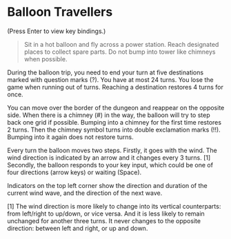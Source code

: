# Balloon Travellers

(Press Enter to view key bindings.)

> Sit in a hot balloon and fly across a power station. Reach designated places to collect spare parts. Do not bump into tower like chimneys when possible.

During the balloon trip, you need to end your turn at five destinations marked with question marks (?). You have at most 24 turns. You lose the game when running out of turns. Reaching a destination restores 4 turns for once.

You can move over the border of the dungeon and reappear on the opposite side. When there is a chimney (#) in the way, the balloon will try to step back one grid if possible. Bumping into a chimney for the first time restores 2 turns. Then the chimney symbol turns into double exclamation marks (!!). Bumping into it again does not restore turns.

Every turn the balloon moves two steps. Firstly, it goes with the wind. The wind direction is indicated by an arrow and it changes every 3 turns. [1] Secondly, the balloon responds to your key input, which could be one of four directions (arrow keys) or waiting (Space).

Indicators on the top left corner show the direction and duration of the current wind wave, and the direction of the next wave.

[1] The wind direction is more likely to change into its vertical counterparts: from left/right to up/down, or vice versa. And it is less likely to remain unchanged for another three turns. It never changes to the opposite direction: between left and right, or up and down.

